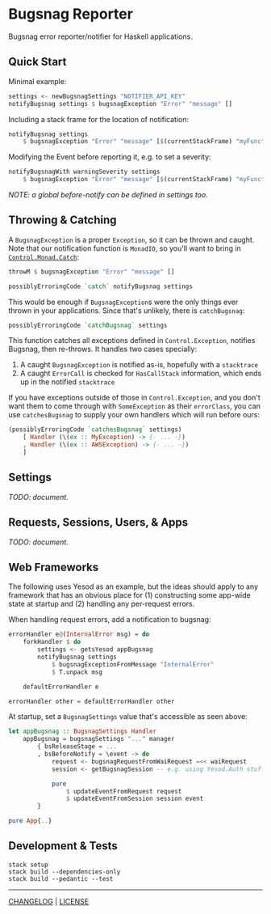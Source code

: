 # Bugsnag Reporter

Bugsnag error reporter/notifier for Haskell applications.

## Quick Start

Minimal example:

```hs
settings <- newBugsnagSettings "NOTIFIER_API_KEY"
notifyBugsnag settings $ bugsnagException "Error" "message" []
```

Including a stack frame for the location of notification:

```hs
notifyBugsnag settings
    $ bugsnagException "Error" "message" [$(currentStackFrame) "myFunction"]
```

Modifying the Event before reporting it, e.g. to set a severity:

```hs
notifyBugsnagWith warningSeverity settings
    $ bugsnagException "Error" "message" [$(currentStackFrame) "myFunction"]
```

*NOTE: a global before-notify can be defined in settings too.*

## Throwing & Catching

A `BugsnagException` is a proper `Exception`, so it can be thrown and caught.
Note that our notification function is `MonadIO`, so you'll want to bring in
[`Control.Monad.Catch`][exceptions]:

[exceptions]: http://hackage.haskell.org/package/exceptions

```hs
throwM $ bugsnagException "Error" "message" []
```

```hs
possiblyErroringCode `catch` notifyBugsnag settings
```

This would be enough if `BugsnagException`s were the only things ever thrown in
your applications. Since that's unlikely, there is `catchBugsnag`:

```hs
possiblyErroringCode `catchBugsnag` settings
```

This function catches all exceptions defined in `Control.Exception`, notifies
Bugsnag, then re-throws. It handles two cases specially:

1. A caught `BugsnagException` is notified as-is, hopefully with a `stacktrace`
1. A caught `ErrorCall` is checked for `HasCallStack` information, which ends up
   in the notified `stacktrace`

If you have exceptions outside of those in `Control.Exception`, and you don't
want them to come through with `SomeException` as their `errorClass`, you can
use `catchesBugsnag` to supply your own handlers which will run before ours:

```hs
(possiblyErroringCode `catchesBugsnag` settings)
    [ Handler (\(ex :: MyException) -> {- ... -})
    , Handler (\(ex :: AWSException) -> {- ... -})
    ]
```

## Settings

*TODO: document.*

## Requests, Sessions, Users, & Apps

*TODO: document.*

## Web Frameworks

The following uses Yesod as an example, but the ideas should apply to any
framework that has an obvious place for (1) constructing some app-wide state at
startup and (2) handling any per-request errors.

When handling request errors, add a notification to bugsnag:

```hs
errorHandler e@(InternalError msg) = do
    forkHandler $ do
        settings <- getsYesod appBugsnag
        notifyBugsnag settings
            $ bugsnagExceptionFromMessage "InternalError"
            $ T.unpack msg

    defaultErrorHandler e

errorHandler other = defaultErrorHandler other
```

At startup, set a `BugsnagSettings` value that's accessible as seen above:

```hs
let appBugsnag :: BugsnagSettings Handler
    appBugsnag = bugsnagSettings "..." manager
        { bsReleaseStage = ...
        , bsBeforeNotify = \event -> do
            request <- bugsnagRequestFromWaiRequest =<< waiRequest
            session <- getBugsnagSession -- e.g. using Yesod.Auth stuff

            pure
                $ updateEventFromRequest request
                $ updateEventFromSession session event
        }

pure App{..}
```

## Development & Tests

```console
stack setup
stack build --dependencies-only
stack build --pedantic --test
```

---

[CHANGELOG](./CHANGELOG.md) | [LICENSE](./LICENSE)
